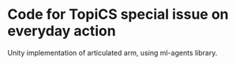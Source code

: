 # Code for TopiCS special issue on everyday action

Unity implementation of articulated arm, using ml-agents library.